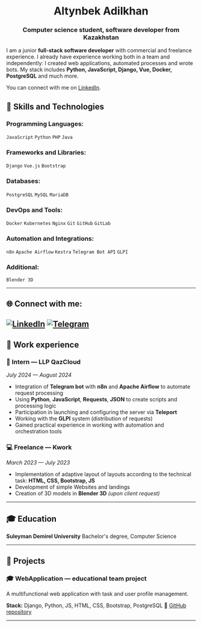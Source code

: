 <h1 align="center">Altynbek Adilkhan
<h3 align="center">Computer science student, software developer from Kazakhstan</h3>

I am a junior **full-stack software developer** with commercial and freelance experience. I already have experience working both in a team and independently: I created web applications, automated processes and wrote bots. My stack includes **Python, JavaScript, Django, Vue, Docker, PostgreSQL** and much more.

You can connect with me on [LinkedIn](https://linkedin.com/in/adilkhan-altynbek-490ba734a).

## 🧰 Skills and Technologies

### Programming Languages:
`JavaScript` `Python` `PHP` `Java`

### Frameworks and Libraries:
`Django` `Vue.js` `Bootstrap`

### Databases:
`PostgreSQL` `MySQL` `MariaDB`

### DevOps and Tools:
`Docker` `Kubernetes` `Nginx` `Git` `GitHub` `GitLab`

### Automation and Integrations:
`n8n` `Apache Airflow` `Kestra` `Telegram Bot API` `GLPI`

### Additional:
`Blender 3D`

---

## 🌐 Connect with me:

[![LinkedIn](https://img.shields.io/badge/linkedin-%230077B5.svg?style=for-the-badge&logo=linkedin&logoColor=white)](https://linkedin.com/in/adilkhan-altynbek-490ba734a)
[![Telegram](https://img.shields.io/badge/Telegram-2CA5E0?style=for-the-badge&logo=telegram&logoColor=white)](https://t.me/AGC_2004)
---

## 💼 Work experience

### 🔧 Intern — LLP QazCloud
*July 2024 — August 2024*

- Integration of **Telegram bot** with **n8n** and **Apache Airflow** to automate request processing
- Using **Python**, **JavaScript**, **Requests**, **JSON** to create scripts and processing logic
- Participation in launching and configuring the server via **Teleport**
- Working with the **GLPI** system (distribution of requests)
- Gained practical experience in working with automation and orchestration tools

### 💻 Freelance — Kwork
*March 2023 — July 2023*

- Implementation of adaptive layout of layouts according to the technical task: **HTML, CSS, Bootstrap, JS**
- Development of simple Websites and landings
- Creation of 3D models in **Blender 3D** *(upon client request)*

---

## 🎓 Education

**Suleyman Demirel University**
Bachelor's degree, Computer Science

---

## 🚀 Projects

### 🎓 WebApplication — educational team project

A multifunctional web application with task and user profile management.

**Stack:** Django, Python, JS, HTML, CSS, Bootstrap, PostgreSQL
🔗 [GitHub repository](https://github.com/AdykGC/WebApplication)

---

<!--
**AdykGC/AdykGC** is a ✨ _special_ ✨ repository because its `README.md` (this file) appears on your GitHub profile.

Here are some ideas to get you started:

- 🔭 I’m currently working on ...
- 🌱 I’m currently learning ...
- 👯 I’m looking to collaborate on ...
- 🤔 I’m looking for help with ...
- 💬 Ask me about ...
- 📫 How to reach me: ...
- 😄 Pronouns: ...
- ⚡ Fun fact: ...
-->

